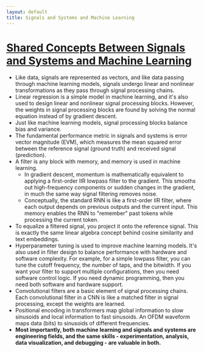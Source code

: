 ```yaml
---
layout: default
title: Signals and Systems and Machine Learning
---
```


# <u>Shared Concepts Between Signals and Systems and Machine Learning</u>

* Like data, signals are represented as vectors, and like data passing through machine learning models, signals undergo linear and nonlinear transformations as they pass through signal processing chains.
* Linear regression is a simple model in machine learning, and it's also used to design linear and nonlinear signal processing blocks. However, the weights in signal processing blocks are found by solving the normal equation instead of by gradient descent.
* Just like machine learning models, signal processing blocks balance bias and variance.
* The fundamental performance metric in signals and systems is error vector magnitude (EVM), which measures the mean squared error between the reference signal (ground truth) and received signal (prediction).
* A filter is any block with memory, and memory is used in machine learning.
	* In gradient descent, momentum is mathematically equivalent to applying a first-order IIR lowpass filter to the gradient. This smooths out high-frequency components or sudden changes in the gradient, in much the same way signal filtering removes noise.
	* Conceptually, the standard RNN is like a first-order IIR filter, where each output depends on previous outputs and the current input. This memory enables the RNN to "remember" past tokens while processing the current token.
* To equalize a filtered signal, you project it onto the reference signal. This is exactly the same linear algebra concept behind cosine similarity and text embeddings.
* Hyperparameter tuning is used to improve machine learning models. It's also used in filter design to balance performance with hardware and software complexity. For example, for a simple lowpass filter, you can tune the cutoff frequency, the number of taps, and the bitwidth. If you want your filter to support multiple configurations, then you need software control logic. If you need dynamic programming, then you need both software and hardware support.
* Convolutional filters are a basic element of signal processing chains. Each convolutional filter in a CNN is like a matched filter in signal processing, except the weights are learned.
* Positional encoding in transformers map global information to slow sinusoids and local information to fast sinusoids. An OFDM waveform maps data (bits) to sinusoids of different frequencies.
* **Most importantly, both machine learning and signals and systems are engineering fields, and the same skills - experimentation, analysis, data visualization, and debugging - are valuable in both.**